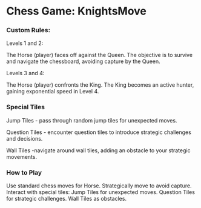 <h1>Chess Game: KnightsMove</h1>

<h3>Custom Rules:</h3>

Levels 1 and 2:

The Horse (player) faces off against the Queen.
The objective is to survive and navigate the chessboard, avoiding capture by the Queen.

Levels 3 and 4:

The Horse (player) confronts the King.
The King becomes an active hunter, gaining exponential speed in Level 4.

<h3>Special Tiles</h3>
Jump Tiles - pass through random jump tiles for unexpected moves.

Question Tiles - encounter question tiles to introduce strategic challenges and decisions.

Wall Tiles -navigate around wall tiles, adding an obstacle to your strategic movements.

<h3>How to Play</h3>

Use standard chess moves for Horse.
Strategically move to avoid capture.
Interact with special tiles:
Jump Tiles for unexpected moves.
Question Tiles for strategic challenges.
Wall Tiles as obstacles.



